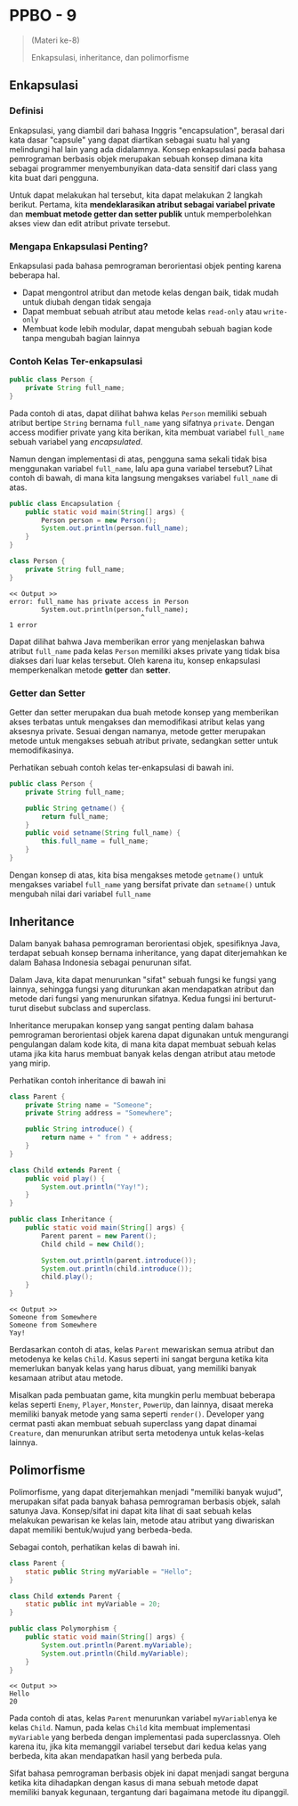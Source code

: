 # PPBO - 9

> (Materi ke-8)
>
> Enkapsulasi, inheritance, dan polimorfisme

## Enkapsulasi

### Definisi

Enkapsulasi, yang diambil dari bahasa Inggris "encapsulation", berasal dari kata dasar "capsule" yang dapat diartikan sebagai suatu hal yang melindungi hal lain yang ada didalamnya. Konsep enkapsulasi pada bahasa pemrograman berbasis objek merupakan sebuah konsep dimana kita sebagai programmer menyembunyikan data-data sensitif dari class yang kita buat dari pengguna.

Untuk dapat melakukan hal tersebut, kita dapat melakukan 2 langkah berikut. Pertama, kita **mendeklarasikan atribut sebagai variabel private** dan **membuat metode getter dan setter publik** untuk memperbolehkan akses view dan edit atribut private tersebut.

### Mengapa Enkapsulasi Penting?

Enkapsulasi pada bahasa pemrograman berorientasi objek penting karena beberapa hal.

-   Dapat mengontrol atribut dan metode kelas dengan baik, tidak mudah untuk diubah dengan tidak sengaja
-   Dapat membuat sebuah atribut atau metode kelas `read-only` atau `write-only`
-   Membuat kode lebih modular, dapat mengubah sebuah bagian kode tanpa mengubah bagian lainnya

### Contoh Kelas Ter-enkapsulasi

```java
public class Person {
    private String full_name;
}
```

Pada contoh di atas, dapat dilihat bahwa kelas `Person` memiliki sebuah atribut bertipe `String` bernama `full_name` yang sifatnya `private`. Dengan access modifier private yang kita berikan, kita membuat variabel `full_name` sebuah variabel yang _encapsulated_.

Namun dengan implementasi di atas, pengguna sama sekali tidak bisa menggunakan variabel `full_name`, lalu apa guna variabel tersebut? Lihat contoh di bawah, di mana kita langsung mengakses variabel `full_name` di atas.

```java
public class Encapsulation {
    public static void main(String[] args) {
        Person person = new Person();
        System.out.println(person.full_name);
    }
}

class Person {
    private String full_name;
}
```

```
<< Output >>
error: full_name has private access in Person
        System.out.println(person.full_name);
                                 ^
1 error
```

Dapat dilihat bahwa Java memberikan error yang menjelaskan bahwa atribut `full_name` pada kelas `Person` memiliki akses private yang tidak bisa diakses dari luar kelas tersebut. Oleh karena itu, konsep enkapsulasi memperkenalkan metode **getter** dan **setter**.

### Getter dan Setter

Getter dan setter merupakan dua buah metode konsep yang memberikan akses terbatas untuk mengakses dan memodifikasi atribut kelas yang aksesnya private. Sesuai dengan namanya, metode getter merupakan metode untuk mengakses sebuah atribut private, sedangkan setter untuk memodifikasinya.

Perhatikan sebuah contoh kelas ter-enkapsulasi di bawah ini.

```java
public class Person {
    private String full_name;

    public String getname() {
        return full_name;
    }
    public void setname(String full_name) {
        this.full_name = full_name;
    }
}
```

Dengan konsep di atas, kita bisa mengakses metode `getname()` untuk mengakses variabel `full_name` yang bersifat private dan `setname()` untuk mengubah nilai dari variabel `full_name`

## Inheritance

Dalam banyak bahasa pemrograman berorientasi objek, spesifiknya Java, terdapat sebuah konsep bernama inheritance, yang dapat diterjemahkan ke dalam Bahasa Indonesia sebagai penurunan sifat.

Dalam Java, kita dapat menurunkan "sifat" sebuah fungsi ke fungsi yang lainnya, sehingga fungsi yang diturunkan akan mendapatkan atribut dan metode dari fungsi yang menurunkan sifatnya. Kedua fungsi ini berturut-turut disebut subclass and superclass.

Inheritance merupakan konsep yang sangat penting dalam bahasa pemrograman berorientasi objek karena dapat digunakan untuk mengurangi pengulangan dalam kode kita, di mana kita dapat membuat sebuah kelas utama jika kita harus membuat banyak kelas dengan atribut atau metode yang mirip.

Perhatikan contoh inheritance di bawah ini

```java
class Parent {
    private String name = "Someone";
    private String address = "Somewhere";

    public String introduce() {
        return name + " from " + address;
    }
}

class Child extends Parent {
    public void play() {
        System.out.println("Yay!");
    }
}

public class Inheritance {
    public static void main(String[] args) {
        Parent parent = new Parent();
        Child child = new Child();

        System.out.println(parent.introduce());
        System.out.println(child.introduce());
        child.play();
    }
}
```

```
<< Output >>
Someone from Somewhere
Someone from Somewhere
Yay!
```

Berdasarkan contoh di atas, kelas `Parent` mewariskan semua atribut dan metodenya ke kelas `Child`. Kasus seperti ini sangat berguna ketika kita memerlukan banyak kelas yang harus dibuat, yang memiliki banyak kesamaan atribut atau metode.

Misalkan pada pembuatan game, kita mungkin perlu membuat beberapa kelas seperti `Enemy`, `Player`, `Monster`, `PowerUp`, dan lainnya, disaat mereka memiliki banyak metode yang sama seperti `render()`. Developer yang cermat pasti akan membuat sebuah superclass yang dapat dinamai `Creature`, dan menurunkan atribut serta metodenya untuk kelas-kelas lainnya.

## Polimorfisme

Polimorfisme, yang dapat diterjemahkan menjadi "memiliki banyak wujud", merupakan sifat pada banyak bahasa pemrograman berbasis objek, salah satunya Java. Konsep/sifat ini dapat kita lihat di saat sebuah kelas melakukan pewarisan ke kelas lain, metode atau atribut yang diwariskan dapat memiliki bentuk/wujud yang berbeda-beda.

Sebagai contoh, perhatikan kelas di bawah ini.

```java
class Parent {
    static public String myVariable = "Hello";
}

class Child extends Parent {
    static public int myVariable = 20;
}

public class Polymorphism {
    public static void main(String[] args) {
        System.out.println(Parent.myVariable);
        System.out.println(Child.myVariable);
    }
}
```

```
<< Output >>
Hello
20
```

Pada contoh di atas, kelas `Parent` menurunkan variabel `myVariable`nya ke kelas `Child`. Namun, pada kelas `Child` kita membuat implementasi `myVariable` yang berbeda dengan implementasi pada superclassnya. Oleh karena itu, jika kita memanggil variabel tersebut dari kedua kelas yang berbeda, kita akan mendapatkan hasil yang berbeda pula.

Sifat bahasa pemrograman berbasis objek ini dapat menjadi sangat berguna ketika kita dihadapkan dengan kasus di mana sebuah metode dapat memiliki banyak kegunaan, tergantung dari bagaimana metode itu dipanggil.
